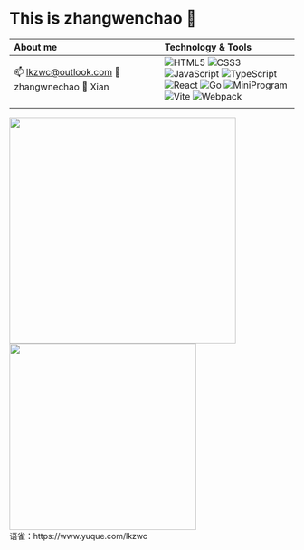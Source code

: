
# This is zhangwenchao :wave:

| About me                 | Technology & Tools |
| :--- | :--- |
| 📫 lkzwc@outlook.com  👤zhangwnechao  🌆 Xian | ![HTML5](https://img.shields.io/badge/-HTML5-red?logo=html5&logoColor=white) ![CSS3](https://img.shields.io/badge/-CSS3-blue?logo=css3&logoColor=white) ![JavaScript](https://img.shields.io/badge/-JavaScript-yellow?logo=javascript&logoColor=white) ![TypeScript](https://img.shields.io/badge/-TypeScript-blue?logo=typescript&logoColor=white) </br>![React](https://img.shields.io/badge/-React-282c34?logo=react) ![Go](https://img.shields.io/badge/-Go-ff69b4?logo=go) ![MiniProgram](https://img.shields.io/badge/-MiniProgram-07c160?logo=wechat&logoColor=white) ![Vite](https://img.shields.io/badge/-Vite-646cff?logo=vite&logoColor=white) ![Webpack](https://img.shields.io/badge/-Webpack-1a6bac?logo=webpack)</br>|
| |   |
<div style={{dispaly:"flex", flex-direction:"row"}}>
<img width="400"  src="https://github-readme-stats.vercel.app/api?username=lkzwc&show_icons=true&theme=tokyonight&width=100"/>
<img width="330"  src="https://github-readme-stats.vercel.app/api/top-langs/?username=lkzwc&layout=compact"/>
</div>
语雀：https://www.yuque.com/lkzwc



